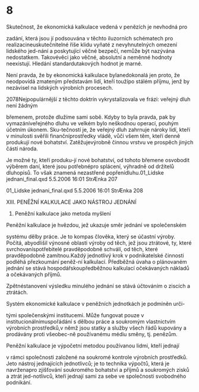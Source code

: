 # 8

Skutečnost, že ekonomická kalkulace vedená v penězích je nevhodná pro

zadání, která jsou jí podsouvána v těchto iluzorních schématech pro realizacineuskutečnitelné říše klidu vyňaté z nevyhnutelných omezení lidského jed-nání a poskytující věčné bezpečí, nemůže být nazývána nedostatkem. Takovévěci jako věčné, absolutní a neměnné hodnoty neexistují. Hledání standardutakových hodnot je marné.

Není pravda, že by ekonomická kalkulace bylanedokonalá jen proto, že neodpovídá zmateným představám lidí, kteří toužípo stálém příjmu, jenž by nezávisel na lidských výrobních procesech.

2078Nejpopulárnější z těchto doktrín vykrystalizovala ve frázi: veřejný dluh není žádným

břemenem, protože dlužíme sami sobě. Kdyby to byla pravda, pak by vymazáníveřejného dluhu ve velkém bylo neškodnou operací, pouhým účetním úkonem. Sku-tečností je, že veřejný dluh zahrnuje nároky lidí, kteří v minulosti svěřili finančníprostředky vládě, vůči všem těm, kteří denně produkují nové bohatství. Zatěžujevýrobně činnou vrstvu ve prospěch jiných částí národa.

Je možné ty, kteří produku-jí nové bohatství, od tohoto břemene osvobodit výběrem daní, které jsou potřebnépro splácení, výhradně od držitelů dluhopisů. To však znamená nezastřené popřenídluhu.01_Lidske jednani_final.qxd 5.5.2006 16:01 StrÆnka 207

01_Lidske jednani_final.qxd 5.5.2006 16:01 StrÆnka 208

XIII. PENĚŽNÍ KALKULACE JAKO NÁSTROJ JEDNÁNÍ

1. Peněžní kalkulace jako metoda myšlení

Peněžní kalkulace je hvězdou, jež ukazuje směr jednání ve společenském

systému dělby práce. Je to kompas člověka, který se účastní výroby. Počítá, abyodlišil výnosné oblasti výroby od těch, jež jsou ztrátové, ty, které svrchovaníspotřebitelé pravděpodobně schválí, od těch, které pravděpodobně zamítnou.Každý jednotlivý krok v podnikatelské činnosti podléhá přezkoumání peněž-ní kalkulací. Předběžná úvaha o plánovaném jednání se stává hospodářskoupředběžnou kalkulací očekávaných nákladů a očekávaných příjmů.

Zpětnéstanovení výsledku minulého jednání se stává účtováním o ziscích a ztrátách.

Systém ekonomické kalkulace v peněžních jednotkách je podmíněn urči-

tými společenskými institucemi. Může fungovat pouze v institucionálnímuspořádání s dělbou práce a soukromým vlastnictvím výrobních prostředků,v němž jsou statky a služby všech řádů kupovány a prodávány proti všeobec-ně používanému médiu směny, tj. penězům.

Peněžní kalkulace je výpočetní metodou používanou lidmi, kteří jednají

v rámci společnosti založené na soukromé kontrole výrobních prostředků. Jeto nástroj jednajících jednotlivců; je to technika výpočtů, která je navrženapro zjišťování soukromého bohatství a příjmů a soukromých zisků a ztrát jed-notlivců, kteří jednají sami za sebe ve společnosti svobodného podnikání.
